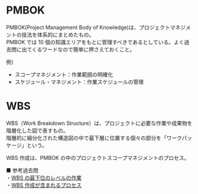 # PMBOK

PMBOK(Project Management Body of Knowledge)は、プロジェクトマネジメントの技法を体系的にまとめたもの。  
PMBOK では 10 個の知識エリアをもとに管理すべきであるとしている。よく過去問に出てくるワードなので簡単に押さえておくこと。

例）

- スコープマネジメント：作業範囲の明確化
- スケジュール・マネジメント：作業スケジュールの管理

# WBS

WBS（Work Breakdown Structure）は、プロジェクトに必要な作業や成果物を階層化した図で表すもの。  
階層的に細分化された構造図の中で最下層に位置する個々の部分を「ワークパッケージ」という。

WBS 作成は、PMBOK の中のプロジェクトスコープマネジメントのプロセス。

■ 参考過去問  
・[WBS の最下位のレベルの作業](https://www.ap-siken.com/kakomon/06_aki/q52.html)  
・[WBS 作成が含まれるプロセス](https://www.ap-siken.com/kakomon/27_aki/q51.html)
